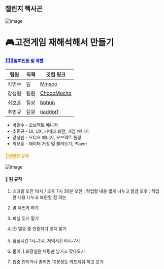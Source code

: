 ## 챌린지 헥사곤
![image](https://github.com/minsooBak/ChallengeHexagon/assets/56661597/78d45858-8043-4307-883c-a5f5ba2e8fa9)
# 🎮고전게임 재해석해서 만들기
#### <span style="color:blue"> 🧑‍🤝‍🧑참여인원 밑 역할 </span>
|팀원|직책|깃헙 링크|
|------|---|---|
|박민수|팀|[Minsoo]([https://github.com/BakGuno/Bak-s-study](https://github.com/minsooBak))|
|강성원|팀원|[ChocoMucho]([https://github.com/siryu2409](https://github.com/ChocoMucho))|
|최보훈|팀장|[bohun]([https://github.com/sda0503](https://github.com/iou-bohun))|
|추민규|팀원|[naddorf]([https://github.com/leejh0469](https://github.com/cn7249))|
* 박민수 - 오브젝트 메니저
* 추민규 - UI, UX, 카메라 회전, 게임 매니저
* 강성원 - 오디오 매니저, 오브젝트 풀링
* 최보훈 - 데이터 저장 및 불러오기, Player 

#### <span style="color:orange"> 📝컨밴션 규칙
</span>![image](https://github.com/minsooBak/ChallengeHexagon/assets/56661597/118c4122-0818-4dc9-a017-650c6ec63d45)

#### 🤝 팀 규칙 
1. 스크럼 오전 10시 / 오후 7시 30분
	 오전 : 작업할 내용 짧게 나누고 점검
	 오후 : 작업한 내용 나누고 보완할 점 의논

2. 말 예쁘게 하기

3. 퇴실 잊지 말기

4. 🕘 열공 중 인증하기 잊지 말기

5. 점심시간 1시~2시, 저녁시간 6시~7시

6. 물이나 화장실은 채팅만 남기고 갔다오기

7. 집중 안되거나 졸리면 10분정도 리프레쉬 하고 오기
   

